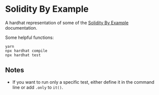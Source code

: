 # Solidity By Example

A hardhat representation of some of the [Solidity By Example](https://solidity-by-example.org/) documentation.

Some helpful functions:

```shell
yarn
npx hardhat compile
npx hardhat test
```

## Notes

- If you want to run only a specific test, either define it in the command line or add `.only` to `it()`.
